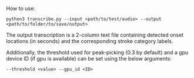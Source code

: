 How to use:

```
python3 transcribe.py --input <path/to/test/audio> --output <path/to/folder/to/save/output>
```

The output transcription is a 2-column text file containing detected onset locations (in seconds) and the corresponding stroke category labels.

Additionally, the threshold used for peak-picking (0.3 by default) and a gpu device ID (if gpu is available) can be set using the below arguments:
```
--threshold <value> --gpu_id <ID>
```
